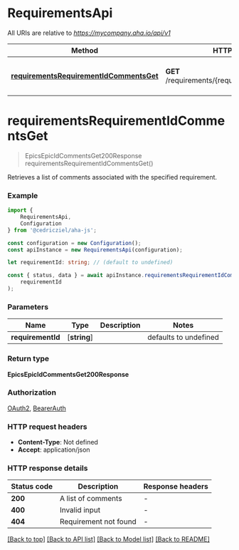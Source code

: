 # RequirementsApi

All URIs are relative to *https://mycompany.aha.io/api/v1*

|Method | HTTP request | Description|
|------------- | ------------- | -------------|
|[**requirementsRequirementIdCommentsGet**](#requirementsrequirementidcommentsget) | **GET** /requirements/{requirement_id}/comments | List comments on a requirement|

# **requirementsRequirementIdCommentsGet**
> EpicsEpicIdCommentsGet200Response requirementsRequirementIdCommentsGet()

Retrieves a list of comments associated with the specified requirement.

### Example

```typescript
import {
    RequirementsApi,
    Configuration
} from '@cedricziel/aha-js';

const configuration = new Configuration();
const apiInstance = new RequirementsApi(configuration);

let requirementId: string; // (default to undefined)

const { status, data } = await apiInstance.requirementsRequirementIdCommentsGet(
    requirementId
);
```

### Parameters

|Name | Type | Description  | Notes|
|------------- | ------------- | ------------- | -------------|
| **requirementId** | [**string**] |  | defaults to undefined|


### Return type

**EpicsEpicIdCommentsGet200Response**

### Authorization

[OAuth2](../README.md#OAuth2), [BearerAuth](../README.md#BearerAuth)

### HTTP request headers

 - **Content-Type**: Not defined
 - **Accept**: application/json


### HTTP response details
| Status code | Description | Response headers |
|-------------|-------------|------------------|
|**200** | A list of comments |  -  |
|**400** | Invalid input |  -  |
|**404** | Requirement not found |  -  |

[[Back to top]](#) [[Back to API list]](../README.md#documentation-for-api-endpoints) [[Back to Model list]](../README.md#documentation-for-models) [[Back to README]](../README.md)

